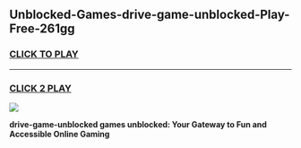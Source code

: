 
## Unblocked-Games-drive-game-unblocked-Play-Free-261gg
<h3>
<a href="https://premium76.site?title=drive-game-unblocked&ref=20M">CLICK TO PLAY</a></h3>
<hr>

<h3>
<a href="https://premium76.site?title=drive-game-unblocked&ref=20M">CLICK 2 PLAY</a>
  
</h3>

<a href="https://premium76.site?title=drive-game-unblocked&ref=19M"><img src="https://clearcache.store/games.png"></a>


**drive-game-unblocked games unblocked: Your Gateway to Fun and Accessible Online Gaming**
